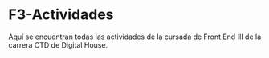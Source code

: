 # F3-Actividades
Aquí se encuentran todas las actividades de la cursada de Front End III de la carrera CTD de Digital House.
